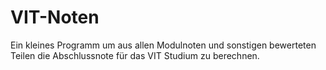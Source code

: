 # VIT-Noten

Ein kleines Programm um aus allen Modulnoten und sonstigen bewerteten Teilen die Abschlussnote für das VIT Studium zu berechnen.
